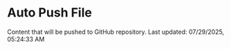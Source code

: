 # Auto Push File

Content that will be pushed to GitHub repository.
Last updated: 07/29/2025, 05:24:33 AM